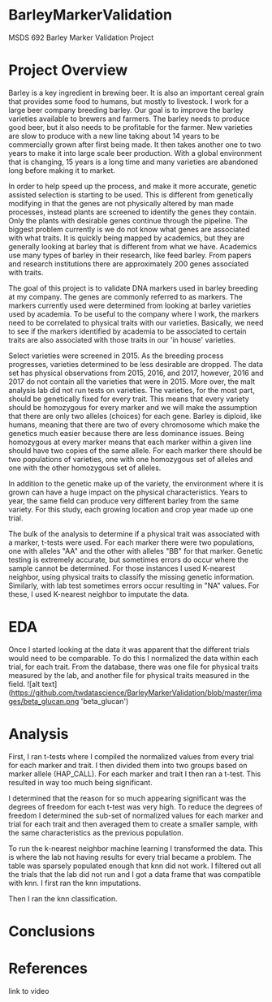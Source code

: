 # BarleyMarkerValidation
MSDS 692 Barley Marker Validation Project

# Project Overview
Barley is a key ingredient in brewing beer. It is also an important cereal grain that provides some food to humans, but mostly to livestock. I work for a large beer company breeding barley. Our goal is to improve the barley varieties available  to brewers and farmers. The barley needs to produce good beer, but it also needs to be profitable for the farmer. New varieties are slow to produce with a new line taking about 14 years to be commercially grown after first being made. It then takes another one to two years to make it into large scale beer production. With a global environment that is changing, 15 years is a long time and many varieties are abandoned long before making it to market.

In order to help speed up the process, and make it more accurate, genetic assisted selection is starting to be used. This is different from genetically modifying in that the genes are not physically altered by man made processes, instead plants are screened to identify the genes they contain. Only the plants with desirable genes continue through the pipeline. The biggest problem currently is we do not know what genes are associated with what traits. It is quickly being mapped by academics, but they are generally looking at barley that is different from what we have. Academics use many types of barley in their research, like feed barley. From papers and research institutions there are approximately 200 genes associated with traits.

The goal of this project is to validate DNA markers used in barley breeding at my company. The genes are commonly referred to as markers. The markers currently used were determined from looking at barley varieties used by academia. To be useful to the company where I work, the markers need to be correlated to physical traits with our varieties. Basically, we need to see if the markers identified by academia to be associated to certain traits are also associated with those traits in our 'in house' varieties.

Select varieties were screened in 2015. As the breeding process progresses, varieties determined to be less desirable are dropped.  The data set has physical observations from 2015, 2016, and 2017, however, 2016 and 2017 do not contain all the varieties that were in 2015. More over, the malt analysis lab did not run tests on varieties. The varieties, for the most part, should be genetically fixed for every trait. This means that every variety should be homozygous for every marker and we will make the assumption that there are only two alleles (choices) for each gene. Barley is diploid, like humans, meaning that there are two of every chromosome which make the genetics much easier because there are less dominance issues. Being homozygous at every marker means that each marker within a given line should have two copies of the same allele. For each marker there should be two populations of varieties, one with one homozygous set of alleles and one with the other homozygous set of alleles.

In addition to the genetic make up of the variety, the environment where it is grown can have a huge impact on the physical characteristics. Years to year, the same field can produce very different barley from the same variety. For this study, each growing location and crop year made up one trial.

The bulk of the analysis to determine if a physical trait was associated with a marker, t-tests were used. For each marker there were two populations, one with alleles "AA" and the other with alleles "BB" for that marker. Genetic testing is extremely accurate, but sometimes errors do occur where the sample cannot be determined. For those instances I used K-nearest neighbor, using physical traits to classify the missing genetic information. Similarly, with lab test sometimes errors occur resulting in "NA" values. For these, I used K-nearest neighbor to imputate the data.

# EDA
Once I started looking at the data it was apparent that the different trials would need to be comparable. To do this I normalized the data within each trial, for each trait. From the database, there was one file for physical traits measured by the lab, and another file for physical traits measured in the field.
![alt text] (https://github.com/twdatascience/BarleyMarkerValidation/blob/master/images/beta_glucan.png 'beta_glucan')




# Analysis
First, I ran t-tests where I compiled the normalized values from every trial for each marker and trait. I then divided them into two groups based on marker allele (HAP_CALL). For each marker and trait I then ran a t-test. This resulted in way too much being significant.

I determined that the reason for so much appearing significant was the degrees of freedom for each t-test was very high. To reduce the degrees of freedom I determined the sub-set of normalized values for each marker and trial for each trait and then averaged them to create a smaller sample, with the same characteristics as the previous population.

To run the k-nearest neighbor machine learning I transformed the data. This is where the lab not having results for every trial became a problem. The table was sparsely populated enough that knn did not work. I filtered out all the trials that the lab did not run and I got a data frame that was compatible with knn. I first ran the knn imputations.

Then I ran the knn classification.
# Conclusions

# References
 link to video
